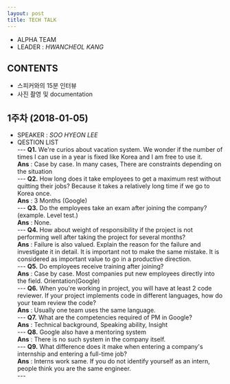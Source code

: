 ```yaml
---
layout: post
title: TECH TALK
---
```


- ALPHA TEAM
- LEADER : *HWANCHEOL KANG*

## CONTENTS
 - 스피커와의 15분 인터뷰 
 - 사진 촬영 및 documentation

## 1주차 (2018-01-05)
- SPEAKER : *SOO HYEON LEE* 
- QESTION LIST <br> ---
**Q1.** We're curios about vacation system. We wonder if the number of times I can use in a year is fixed like Korea and I am free to use it.  <br> 
**Ans** : Case by case. In many cases, There are constraints depending on the situation <br> ---
**Q2.** How long does it take employees to get a maximum rest without quitting their jobs? Because it takes a relatively long time if we go to Korea once. <br>
**Ans** : 3 Months (Google) <br> ---
**Q3.** Do the employees take an exam after joining the company?
(example. Level test.)<br>
**Ans** : None. <br> ---
**Q4.** How about weight of responsibility if the project is not performing well after taking the project for several months?<br>
**Ans** : Failure is also valued. Explain the reason for the failure and investigate it in detail. It is important not to make the same mistake. It is considered as important value to go in a productive direction.<br> ---
**Q5.** Do employees receive training after joining? <br>
**Ans** : Case by case. Most companies put new employees directly into the field. Orientation(Google)<br> ---
**Q6.** When you're working in project, you will have at least 2 code reviewer. If your project implements code in different languages, how do your team review the code?<br>
**Ans** : Usually one team uses the same language.<br> ---
**Q7.** What are the competencies required of PM in Google?<br>
**Ans** : Technical background, Speaking ability, Insight <br> ---
**Q8.** Google also have a mentoring system<br>
**Ans** : There is no such system in the company itself.<br> ---
**Q9.** What difference does it make when entering a company's internship and entering a full-time job?<br>
**Ans** : Interns work same. If you do not identify yourself as an intern, people think you are the same engineer.<br> ---


